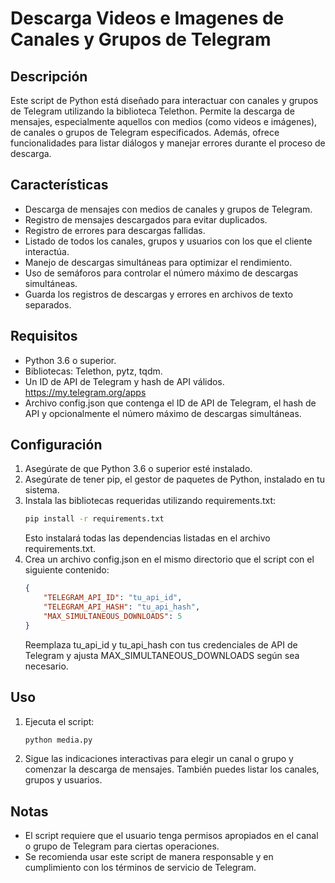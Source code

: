 # Descarga Videos e Imagenes de Canales y Grupos de Telegram

## Descripción

Este script de Python está diseñado para interactuar con canales y grupos de Telegram utilizando la biblioteca Telethon. Permite la descarga de mensajes, especialmente aquellos con medios (como videos e imágenes), de canales o grupos de Telegram especificados. Además, ofrece funcionalidades para listar diálogos y manejar errores durante el proceso de descarga.

## Características

-   Descarga de mensajes con medios de canales y grupos de Telegram.
-   Registro de mensajes descargados para evitar duplicados.
-   Registro de errores para descargas fallidas.
-   Listado de todos los canales, grupos y usuarios con los que el cliente interactúa.
-   Manejo de descargas simultáneas para optimizar el rendimiento.
-   Uso de semáforos para controlar el número máximo de descargas simultáneas.
-   Guarda los registros de descargas y errores en archivos de texto separados.

## Requisitos

-   Python 3.6 o superior.
-   Bibliotecas: Telethon, pytz, tqdm.
-   Un ID de API de Telegram y hash de API válidos. https://my.telegram.org/apps
-   Archivo config.json que contenga el ID de API de Telegram, el hash de API y opcionalmente el número máximo de descargas simultáneas.

## Configuración

1. Asegúrate de que Python 3.6 o superior esté instalado.
2. Asegúrate de tener pip, el gestor de paquetes de Python, instalado en tu sistema.
3. Instala las bibliotecas requeridas utilizando requirements.txt:
    ```bash
    pip install -r requirements.txt
    ```
    Esto instalará todas las dependencias listadas en el archivo requirements.txt.
4. Crea un archivo config.json en el mismo directorio que el script con el siguiente contenido:
    ```json
    {
        "TELEGRAM_API_ID": "tu_api_id",
        "TELEGRAM_API_HASH": "tu_api_hash",
        "MAX_SIMULTANEOUS_DOWNLOADS": 5
    }
    ```
    Reemplaza tu_api_id y tu_api_hash con tus credenciales de API de Telegram y ajusta MAX_SIMULTANEOUS_DOWNLOADS según sea necesario.

## Uso

1. Ejecuta el script:
    ```bash
    python media.py
    ```
2. Sigue las indicaciones interactivas para elegir un canal o grupo y comenzar la descarga de mensajes. También puedes listar los canales, grupos y usuarios.

## Notas

-   El script requiere que el usuario tenga permisos apropiados en el canal o grupo de Telegram para ciertas operaciones.
-   Se recomienda usar este script de manera responsable y en cumplimiento con los términos de servicio de Telegram.
